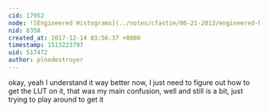 ```yaml
---
cid: 17952
node: ![Engineered Histograms](../notes/cfastie/06-21-2013/engineered-histograms)
nid: 8358
created_at: 2017-12-14 03:56:37 +0000
timestamp: 1513223797
uid: 517472
author: plnedestroyer
---
```


okay, yeah I understand it way better now, I just need to figure out how to get the LUT on it, that was my main confusion, well and still is a bit, just trying to play around to get it
